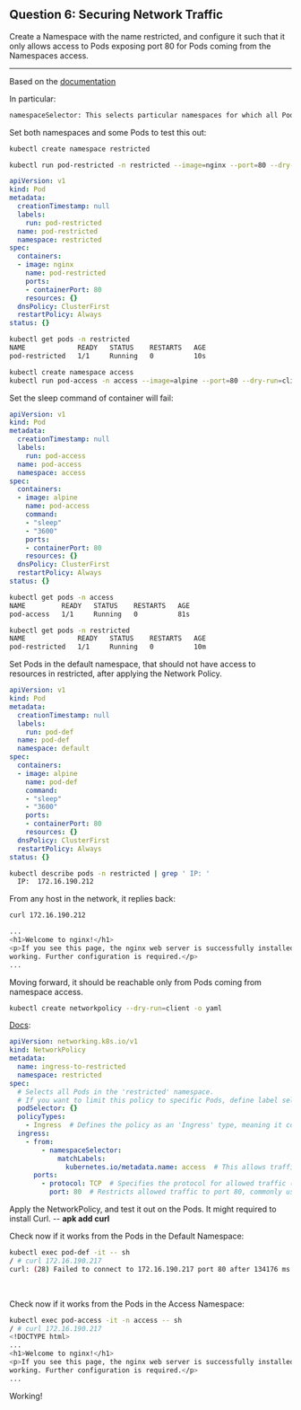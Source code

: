 ## Question 6: Securing Network Traffic
Create a Namespace with the name restricted, and configure it such that it only allows access to Pods exposing port 80 for Pods coming from the Namespaces access.

---------------------------------------------------------------------------------------------

Based on the [documentation](https://kubernetes.io/docs/concepts/services-networking/network-policies/#behavior-of-to-and-from-selectors)

In particular:

```bash
namespaceSelector: This selects particular namespaces for which all Pods should be allowed as ingress sources or egress destinations.
```


Set both namespaces and some Pods to test this out:
```bash
kubectl create namespace restricted

kubectl run pod-restricted -n restricted --image=nginx --port=80 --dry-run=client -o yaml
```

```YAML
apiVersion: v1
kind: Pod
metadata:
  creationTimestamp: null
  labels:
    run: pod-restricted
  name: pod-restricted
  namespace: restricted
spec:
  containers:
  - image: nginx
    name: pod-restricted
    ports:
    - containerPort: 80
    resources: {}
  dnsPolicy: ClusterFirst
  restartPolicy: Always
status: {}
```

```bash
kubectl get pods -n restricted
NAME             READY   STATUS    RESTARTS   AGE
pod-restricted   1/1     Running   0          10s
```

```bash
kubectl create namespace access
kubectl run pod-access -n access --image=alpine --port=80 --dry-run=client -o yaml
```
Set the sleep command of container will fail:
```YAML
apiVersion: v1
kind: Pod
metadata:
  creationTimestamp: null
  labels:
    run: pod-access
  name: pod-access
  namespace: access
spec:
  containers:
  - image: alpine
    name: pod-access
    command:
    - "sleep"
    - "3600"
    ports:
    - containerPort: 80
    resources: {}
  dnsPolicy: ClusterFirst
  restartPolicy: Always
status: {}
```

```bash
kubectl get pods -n access
NAME         READY   STATUS    RESTARTS   AGE
pod-access   1/1     Running   0          81s

kubectl get pods -n restricted
NAME             READY   STATUS    RESTARTS   AGE
pod-restricted   1/1     Running   0          10m
```

Set Pods in the default namespace, that should not have access to resources in restricted, after applying the Network Policy.
```YAML
apiVersion: v1
kind: Pod
metadata:
  creationTimestamp: null
  labels:
    run: pod-def
  name: pod-def
  namespace: default
spec:
  containers:
  - image: alpine
    name: pod-def
    command:
    - "sleep"
    - "3600"
    ports:
    - containerPort: 80
    resources: {}
  dnsPolicy: ClusterFirst
  restartPolicy: Always
status: {}
```

```bash
kubectl describe pods -n restricted | grep ' IP: '
  IP:  172.16.190.212
```

From any host in the network, it replies back:
```bash
curl 172.16.190.212

...
<h1>Welcome to nginx!</h1>
<p>If you see this page, the nginx web server is successfully installed and
working. Further configuration is required.</p>
...
```


Moving forward, it should be reachable only from Pods coming from namespace access.
```bash
kubectl create networkpolicy --dry-run=client -o yaml
```

[Docs](https://kubernetes.io/docs/concepts/services-networking/network-policies/#targeting-multiple-namespaces-by-label):

```YAML
apiVersion: networking.k8s.io/v1
kind: NetworkPolicy
metadata:
  name: ingress-to-restricted
  namespace: restricted
spec:
  # Selects all Pods in the 'restricted' namespace.
  # If you want to limit this policy to specific Pods, define label selectors here.
  podSelector: {}
  policyTypes:
    - Ingress  # Defines the policy as an 'Ingress' type, meaning it controls incoming traffic to the selected Pods.
  ingress:
    - from:
        - namespaceSelector:
            matchLabels:
              kubernetes.io/metadata.name: access  # This allows traffic only from Pods in the 'access' namespace by matching its metadata label.
      ports:
        - protocol: TCP  # Specifies the protocol for allowed traffic (TCP in this case).
          port: 80  # Restricts allowed traffic to port 80, commonly used for HTTP communication.
```

Apply the NetworkPolicy, and test it out on the Pods.
It might required to install Curl. -- **apk add curl**
 &nbsp;

Check now if it works from the Pods in the Default Namespace:
```bash
kubectl exec pod-def -it -- sh
/ # curl 172.16.190.217
curl: (28) Failed to connect to 172.16.190.217 port 80 after 134176 ms: Could not connect to server
```

&nbsp;

Check now if it works from the Pods in the Access Namespace:
```bash
kubectl exec pod-access -it -n access -- sh
/ # curl 172.16.190.217
<!DOCTYPE html>
...
<h1>Welcome to nginx!</h1>
<p>If you see this page, the nginx web server is successfully installed and
working. Further configuration is required.</p>
...
```

Working!